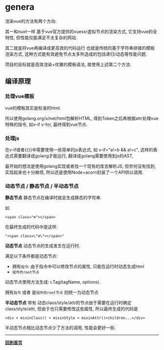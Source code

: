 # genera

渲染vue的方法有两个方向:

其一和nuxt一样 基于vue官方提供的vuessr虚拟节点的渲染方式, 它支持vue的全特性, 但性能仅能满足不太复杂的网站.

其二就是将vue再编译成更高效的代码运行 也就是传统的基于字符串拼接的模板渲染方式, 这种方式能有效避免节点太多所造成的包括递归/动态等性能问题.

项目的目标就是高效渲染+优雅的模板语法, 故使用上述第二个方法.

## 编译原理

### 处理vue模板
vue的模板其实是标准的html.

所以使用golang.org/x/net/html包解析HTML, 得到Token之后再根据attr处理vue特殊的指令, 如v-if v-for, 最终得到vue节点.

### 处理js
在v-if或者{{}}中需要使用一些简单的js表达式, 如 v-if="a!=b && a!=c", 这样的表达式需要翻译成golang才能运行, 翻译成golang需要使用到js的AST,

最开始的想法是使用golang实现或者找一个现有的库去解析JS, 但奈何没有找到, 实现起来也十分麻烦, 所以还是使用Node+acorn封装了一个API供以调用.

### 动态节点 / 静态节点 / 半动态节点
**静态节点**
静态节点在编译时就会生成静态的字符串.

如
```
<span class="m"></span>
```
在最终生成的代码中是这样:
```
"<span class=\"m\"></span>"
```

**动态节点**
动态节点的生成发生在运行时.

满足以下条件都是动态节点:
- 拥有`指令`: 由于指令中可以修改节点的属性, 只能在运行时动态生成html
- `组件的root节点`

动态节点使用方法生成: r.Tag(tagName, options).

拥有`指令` 或者 是`组件的root节点` 则统一为动态节点

**半动态节点**
带有 动态class/style/attr的节点由于需要在运行时确定class/style/attr, 但由于也只需要修改这些属性, 所以最终生成的代码是
```
<div + mixinClass() + mixinStyle + mixinAttr()>children...</div>
```

半动态节点相比动态节点少了方法的调用, 性能会更好一些.

------

**[回到首页](.)**